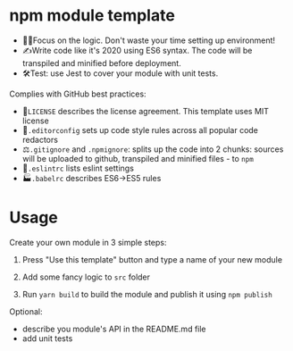 # npm module template

- 👩‍💻Focus on the logic. Don't waste your time setting up environment!
- ✍️Write code like it's 2020 using ES6 syntax. The code will be transpiled and minified before deployment.
- 🛠Test: use Jest to cover your module with unit tests.

Сomplies with GitHub best practices:

- 🔑`LICENSE` describes the license agreement. This template uses MIT license
- 📁`.editorconfig` sets up code style rules across all popular code redactors
- ⚖️`.gitignore` and `.npmignore`: splits up the code into 2 chunks: sources will be uploaded to github, transpiled and minified files - to `npm`
- 🔬`.eslintrc` lists eslint settings
- 🏭`.babelrc` describes ES6->ES5 rules

# Usage

Create your own module in 3 simple steps:

1. Press "Use this template" button and type a name of your new module

2. Add some fancy logic to `src` folder

3. Run `yarn build` to build the module and publish it using `npm publish`

Optional:

- describe you module's API in the README.md file
- add unit tests

